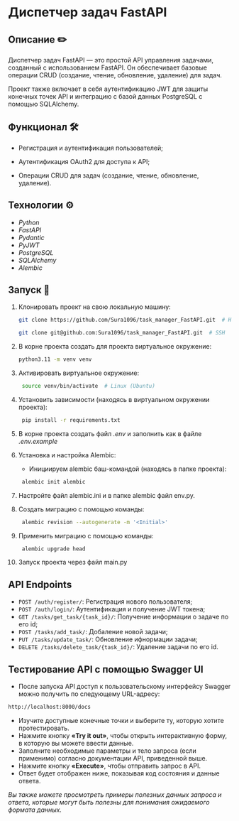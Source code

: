 # Диспетчер задач FastAPI

## Описание ✏️

Диспетчер задач FastAPI — это простой API управления задачами, созданный с использованием FastAPI. 
Он обеспечивает базовые операции CRUD (создание, чтение, обновление, удаление) для задач.

Проект также включает в себя аутентификацию JWT для защиты конечных точек API и интеграцию с базой данных PostgreSQL
с помощью SQLAlchemy.


## Функционал 🛠

- Регистрация и аутентификация пользователей;


- Аутентификация OAuth2 для доступа к API;


- Операции CRUD для задач (создание, чтение, обновление, удаление).


## Технологии ⚙️
* *Python* 
* *FastAPI*
* *Pydantic*
* *PyJWT*
* *PostgreSQL*
* *SQLAlchemy*
* *Alembic*

## Запуск 🚀 

1. Клонировать проект на свою локальную машину:

    ```bash
    git clone https://github.com/Sura1096/task_manager_FastAPI.git  # HTTPS
    ```

    ```bash
    git clone git@github.com:Sura1096/task_manager_FastAPI.git  # SSH
    ```
2. В корне проекта создать для проекта виртуальное окружение:

    ```bash
    python3.11 -m venv venv
    ```
   
3. Активировать виртуальное окружение:

   ```bash
    source venv/bin/activate  # Linux (Ubuntu)
    ```

4. Установить зависимости (находясь в виртуальном окружении проекта):

   ```bash
    pip install -r requirements.txt
    ```
   
5. В корне проекта создать файл *.env* и заполнить как в файле *.env.example*

6. Установка и настройка Alembic:

   * Инициируем alembic баш-командой (находясь в папке проекта):
   ```bash
    alembic init alembic
    ```
   
7. Настройте файл alembic.ini и в папке alembic файл env.py.

8. Создать миграцию с помощью команды:

   ```bash
    alembic revision --autogenerate -m '<Initial>'
    ```
9. Применить миграцию с помощью команды:

   ```bash
    alembic upgrade head
    ```

10. Запуск проекта через файл main.py



## API Endpoints

- `POST /auth/register/`: Регистрация нового пользователя;
- `POST /auth/login/`: Аутентификация и получение JWT токена;
- `GET /tasks/get_task/{task_id}/`: Получение информации о задаче по его id;
- `POST /tasks/add_task/`: Добаление новой задачи;
- `PUT /tasks/update_task/`: Обновление ифнормации задачи;
- `DELETE /tasks/delete_task/{task_id}/`: Удаление задачи по его id.


## Тестирование API с помощью Swagger UI
- После запуска API доступ к пользовательскому интерфейсу Swagger можно получить по следующему URL-адресу:

```bash
http://localhost:8000/docs
```

- Изучите доступные конечные точки и выберите ту, которую хотите протестировать.
- Нажмите кнопку **«Try it out»**, чтобы открыть интерактивную форму, в которую вы можете ввести данные.
- Заполните необходимые параметры и тело запроса (если применимо) согласно документации API, приведенной выше.
- Нажмите кнопку **«Execute»**, чтобы отправить запрос в API.
- Ответ будет отображен ниже, показывая код состояния и данные ответа.

*Вы также можете просмотреть примеры полезных данных запроса и ответа, которые могут быть полезны для 
понимания ожидаемого формата данных.*
